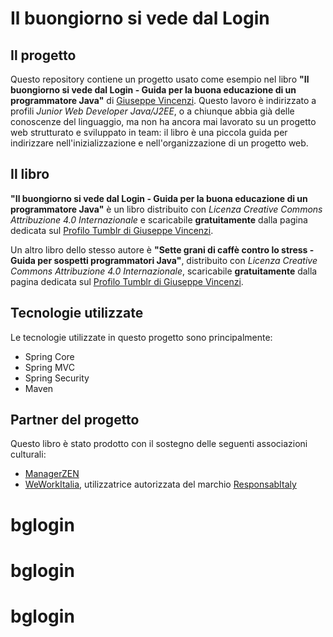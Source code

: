 # Il buongiorno si vede dal Login
## Il progetto
Questo repository contiene un progetto usato come esempio nel libro **"Il buongiorno si vede dal Login - Guida per la buona educazione di un programmatore Java"** di [Giuseppe Vincenzi](http://giuseppevincenzi.branded.me/).
Questo lavoro è indirizzato a profili *Junior Web Developer Java/J2EE*, o a chiunque abbia già delle conoscenze del linguaggio, ma non ha ancora mai lavorato su un progetto web strutturato e sviluppato in team: il libro è una piccola guida per indirizzare nell'inizializzazione e nell'organizzazione di un progetto web.

## Il libro
**"Il buongiorno si vede dal Login - Guida per la buona educazione di un programmatore Java"** è un libro distribuito con *Licenza Creative Commons Attribuzione 4.0 Internazionale* e scaricabile **gratuitamente** dalla pagina dedicata sul [Profilo Tumblr di Giuseppe Vincenzi](http://gvincenzi.tumblr.com/bglogin).

Un altro libro dello stesso autore è **"Sette grani di caffè contro lo stress - Guida per sospetti programmatori Java"**, distribuito con *Licenza Creative Commons Attribuzione 4.0 Internazionale*, scaricabile **gratuitamente** dalla pagina dedicata sul [Profilo Tumblr di Giuseppe Vincenzi](http://gvincenzi.tumblr.com/settegrani).

## Tecnologie utilizzate
Le tecnologie utilizzate in questo progetto sono principalmente:
- Spring Core
- Spring MVC
- Spring Security
- Maven

## Partner del progetto
Questo libro è stato prodotto con il sostegno delle seguenti associazioni culturali:
- [ManagerZEN](http://www.managerzen.it/)
- [WeWorkItalia](http://www.weworkitalia.com/), utilizzatrice autorizzata del marchio [ResponsabItaly](http://www.responsabitaly.org/)
# bglogin
# bglogin
# bglogin
